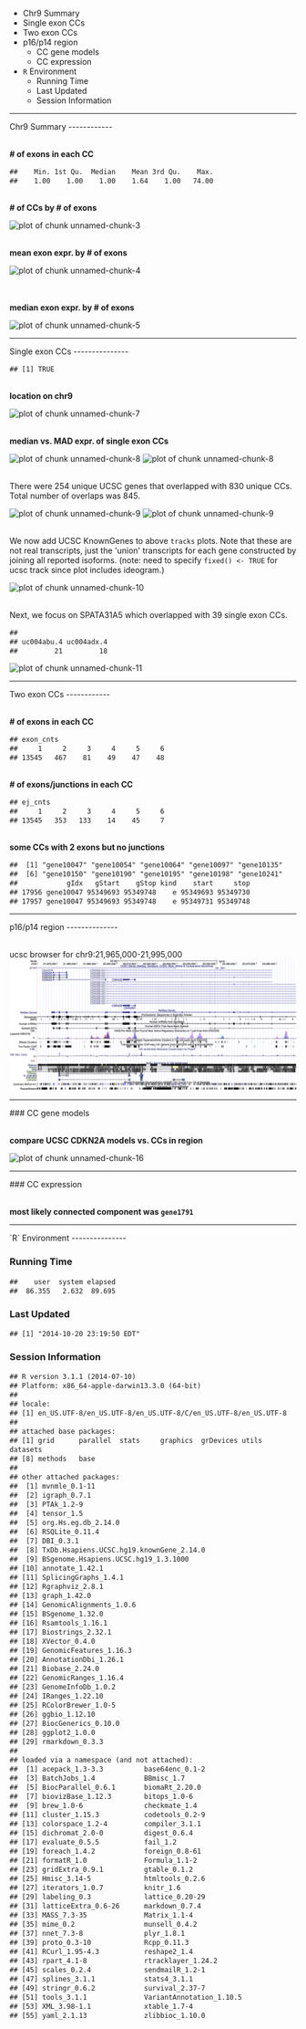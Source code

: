 -   Chr9 Summary
-   Single exon CCs
-   Two exon CCs
-   p16/p14 region
    -   CC gene models
    -   CC expression
-   `R` Environment
    -   Running Time
    -   Last Updated
    -   Session Information

<hr>
Chr9 Summary
------------

<br> **\# of exons in each CC**

    ##    Min. 1st Qu.  Median    Mean 3rd Qu.    Max. 
    ##    1.00    1.00    1.00    1.64    1.00   74.00

<br> **\# of CCs by \# of exons**

![plot of chunk
unnamed-chunk-3](./lusc_chr9_files/figure-markdown_strict/unnamed-chunk-3.png)

<br> **mean exon expr. by \# of exons**

![plot of chunk
unnamed-chunk-4](./lusc_chr9_files/figure-markdown_strict/unnamed-chunk-4.png)

<br> <br> **median exon expr. by \# of exons**

![plot of chunk
unnamed-chunk-5](./lusc_chr9_files/figure-markdown_strict/unnamed-chunk-5.png)

<hr>
Single exon CCs
---------------

    ## [1] TRUE

<br> **location on chr9**

![plot of chunk
unnamed-chunk-7](./lusc_chr9_files/figure-markdown_strict/unnamed-chunk-7.png)

<br> **median vs. MAD expr. of single exon CCs**

![plot of chunk
unnamed-chunk-8](./lusc_chr9_files/figure-markdown_strict/unnamed-chunk-81.png)
![plot of chunk
unnamed-chunk-8](./lusc_chr9_files/figure-markdown_strict/unnamed-chunk-82.png)

<br> There were 254 unique UCSC genes that overlapped with 830 unique
CCs. Total number of overlaps was 845.

![plot of chunk
unnamed-chunk-9](./lusc_chr9_files/figure-markdown_strict/unnamed-chunk-91.png)
![plot of chunk
unnamed-chunk-9](./lusc_chr9_files/figure-markdown_strict/unnamed-chunk-92.png)

<br> We now add UCSC KnownGenes to above `tracks` plots. Note that these
are not real transcripts, just the 'union' transcripts for each gene
constructed by joining all reported isoforms. (note: need to specify
`fixed() <- TRUE` for ucsc track since plot includes ideogram.)

![plot of chunk
unnamed-chunk-10](./lusc_chr9_files/figure-markdown_strict/unnamed-chunk-10.png)

<br> Next, we focus on SPATA31A5 which overlapped with 39 single exon
CCs.

    ## 
    ## uc004abu.4 uc004adx.4 
    ##         21         18

![plot of chunk
unnamed-chunk-11](./lusc_chr9_files/figure-markdown_strict/unnamed-chunk-11.png)

<hr>
Two exon CCs
------------

<br> **\# of exons in each CC**

    ## exon_cnts
    ##     1     2     3     4     5     6 
    ## 13545   467    81    49    47    48

<br> **\# of exons/junctions in each CC**

    ## ej_cnts
    ##     1     2     3     4     5     6 
    ## 13545   353   133    14    45     7

<br> **some CCs with 2 exons but no junctions**

    ##  [1] "gene10047" "gene10054" "gene10064" "gene10097" "gene10135"
    ##  [6] "gene10150" "gene10190" "gene10195" "gene10198" "gene10241"
    ##            gIdx   gStart    gStop kind    start     stop
    ## 17956 gene10047 95349693 95349748    e 95349693 95349730
    ## 17957 gene10047 95349693 95349748    e 95349731 95349748

<hr>
p16/p14 region
--------------

<br> ucsc browser for chr9:21,965,000-21,995,000
![ucsc](images/ucsc_p16.png)

<hr>
### CC gene models

<br> **compare UCSC CDKN2A models vs. CCs in region**

![plot of chunk
unnamed-chunk-16](./lusc_chr9_files/figure-markdown_strict/unnamed-chunk-16.png)

<hr>
### CC expression

<br> **most likely connected component was `gene1791`**

<hr>
`R` Environment
---------------

### Running Time

    ##    user  system elapsed 
    ##  86.355   2.632  89.695

### Last Updated

    ## [1] "2014-10-20 23:19:50 EDT"

### Session Information

    ## R version 3.1.1 (2014-07-10)
    ## Platform: x86_64-apple-darwin13.3.0 (64-bit)
    ## 
    ## locale:
    ## [1] en_US.UTF-8/en_US.UTF-8/en_US.UTF-8/C/en_US.UTF-8/en_US.UTF-8
    ## 
    ## attached base packages:
    ## [1] grid      parallel  stats     graphics  grDevices utils     datasets 
    ## [8] methods   base     
    ## 
    ## other attached packages:
    ##  [1] mvnmle_0.1-11                           
    ##  [2] igraph_0.7.1                            
    ##  [3] PTAk_1.2-9                              
    ##  [4] tensor_1.5                              
    ##  [5] org.Hs.eg.db_2.14.0                     
    ##  [6] RSQLite_0.11.4                          
    ##  [7] DBI_0.3.1                               
    ##  [8] TxDb.Hsapiens.UCSC.hg19.knownGene_2.14.0
    ##  [9] BSgenome.Hsapiens.UCSC.hg19_1.3.1000    
    ## [10] annotate_1.42.1                         
    ## [11] SplicingGraphs_1.4.1                    
    ## [12] Rgraphviz_2.8.1                         
    ## [13] graph_1.42.0                            
    ## [14] GenomicAlignments_1.0.6                 
    ## [15] BSgenome_1.32.0                         
    ## [16] Rsamtools_1.16.1                        
    ## [17] Biostrings_2.32.1                       
    ## [18] XVector_0.4.0                           
    ## [19] GenomicFeatures_1.16.3                  
    ## [20] AnnotationDbi_1.26.1                    
    ## [21] Biobase_2.24.0                          
    ## [22] GenomicRanges_1.16.4                    
    ## [23] GenomeInfoDb_1.0.2                      
    ## [24] IRanges_1.22.10                         
    ## [25] RColorBrewer_1.0-5                      
    ## [26] ggbio_1.12.10                           
    ## [27] BiocGenerics_0.10.0                     
    ## [28] ggplot2_1.0.0                           
    ## [29] rmarkdown_0.3.3                         
    ## 
    ## loaded via a namespace (and not attached):
    ##  [1] acepack_1.3-3.3          base64enc_0.1-2         
    ##  [3] BatchJobs_1.4            BBmisc_1.7              
    ##  [5] BiocParallel_0.6.1       biomaRt_2.20.0          
    ##  [7] biovizBase_1.12.3        bitops_1.0-6            
    ##  [9] brew_1.0-6               checkmate_1.4           
    ## [11] cluster_1.15.3           codetools_0.2-9         
    ## [13] colorspace_1.2-4         compiler_3.1.1          
    ## [15] dichromat_2.0-0          digest_0.6.4            
    ## [17] evaluate_0.5.5           fail_1.2                
    ## [19] foreach_1.4.2            foreign_0.8-61          
    ## [21] formatR_1.0              Formula_1.1-2           
    ## [23] gridExtra_0.9.1          gtable_0.1.2            
    ## [25] Hmisc_3.14-5             htmltools_0.2.6         
    ## [27] iterators_1.0.7          knitr_1.6               
    ## [29] labeling_0.3             lattice_0.20-29         
    ## [31] latticeExtra_0.6-26      markdown_0.7.4          
    ## [33] MASS_7.3-35              Matrix_1.1-4            
    ## [35] mime_0.2                 munsell_0.4.2           
    ## [37] nnet_7.3-8               plyr_1.8.1              
    ## [39] proto_0.3-10             Rcpp_0.11.3             
    ## [41] RCurl_1.95-4.3           reshape2_1.4            
    ## [43] rpart_4.1-8              rtracklayer_1.24.2      
    ## [45] scales_0.2.4             sendmailR_1.2-1         
    ## [47] splines_3.1.1            stats4_3.1.1            
    ## [49] stringr_0.6.2            survival_2.37-7         
    ## [51] tools_3.1.1              VariantAnnotation_1.10.5
    ## [53] XML_3.98-1.1             xtable_1.7-4            
    ## [55] yaml_2.1.13              zlibbioc_1.10.0
